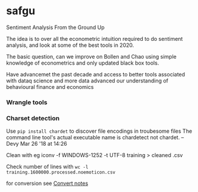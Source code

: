 # safgu
Sentiment Analysis From the Ground Up

The idea is to over all the econometric intuition required to do sentiment analysis, and look at some of the best tools in 2020.

The basic question, can we improve on Bollen and Chao using simple knowledge of econometrics and only updated black box tools.

Have advancemet  the past decade and access to better tools associated with dataq science and more data advanced our understanding of behavioural finance and economics

### Wrangle tools

### Charset detection
Use `pip install chardet`  to discover file encodings in troubesome files
The command line tool's actual executable name is chardetect not chardet. – Devy Mar 26 '18 at 14:26

Clean with eg  iconv -f WINDOWS-1252 -t UTF-8 training > cleaned .csv

Check number of lines with `wc -l training.1600000.processed.noemoticon.csv`

for conversion see [Convert notes](https://unix.stackexchange.com/questions/11602/how-can-i-test-the-encoding-of-a-text-file-is-it-valid-and-what-is-it)
